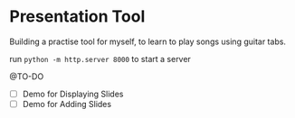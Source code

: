 # Presentation Tool

Building a practise tool for myself, to learn to play songs using guitar tabs.

run `python -m http.server 8000` to start a server

@TO-DO

- [ ] Demo for Displaying Slides
- [ ] Demo for Adding Slides
